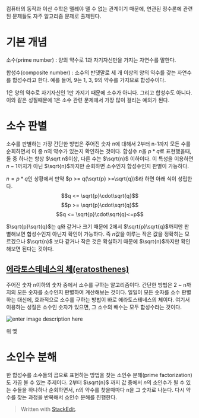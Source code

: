 컴퓨터의 동작과 이산 수학은 뗄레야 뗄 수 없는 관계이기 때문에, 연관된 정수론에 관련된 문제들도 자주 알고리즘 문제로 출제된다.

# 기본 개념

소수(prime number)
: 양의 약수로 1과 자기자신만을 가지는 자연수를 말한다. 

합성수(composite number)
: 소수의 반댓말로 세 개 이상의 양의 약수를 갖는 자연수를 합성수라고 한다. 예를 들어, 9는 1, 3, 9의 약수를 가지므로 합성수이다. 

1은 양의 약수로 자기자신인 1만 가지기 때문에 소수가 아니다. 그리고 합성수도 아니다. 이와 같은 성질때문에 1은 소수 관련 문제에서 가장 많이 걸리는 예외가 된다. 

# 소수 판별

소수를 판별하는 가장 간단한 방법은 주어진 숫자 n에 대해서 2부터 n-1까지 모든 수를 순회하면서 이 중 n의 약수가 있는지 확인하는 것이다. 
합성수 $n$을 $p*q$로 표현했을때, 둘 중 하나는 항상 $\sqrt n$이상, 다른 수는 $\sqrt{n}$ 이하이다. 이 특성을 이용하면 $n-1$까지가 아닌 $\sqrt{n}$까지만 순회하면 소수인지 합성수인지 판별이 가능하다. 

$n = p*q$인 상황에서 만약 $p >= q(\sqrt{p} >=\sqrt{q})$라 하면 아래 식이 성립한다.
$$q <= \sqrt{p}\cdot\sqrt{q}$$$$p >= \sqrt{p}\cdot\sqrt{q}$$
$$q <= \sqrt{p}\cdot\sqrt{q}<=p$$

$\sqrt{p}\sqrt{q}$는 q와 같거나 크기 때문에 2에서 $\sqrt{p}\sqrt{q}$까지만 판별해보면 합성수인지 아닌지  확인이 가능하다.  즉 $n$값을 이루는 작은 값을 정확히는 모르겠으나 $\sqrt{n}$ 보다 같거나 작은 것은 확실하기 때문에  $\sqrt{n}$까지만 확인해보면 된다는 것이다. 

## [에라토스테네스의 체(eratosthenes)](https://ko.wikipedia.org/wiki/%EC%97%90%EB%9D%BC%ED%86%A0%EC%8A%A4%ED%85%8C%EB%84%A4%EC%8A%A4%EC%9D%98_%EC%B2%B4)

주어진 숫자 n이하의 숫자 중에서 소수를 구하는 알고리즘이다. 간단한 방법은 2 ~ n까지의 모든 숫자를 소수인지 판별하여 계산해보는 것이다. 일일이 모든 숫자를 소수 판별하는 대신에, 효과적으로 소수를 구하는 방법이 바로 에라토스테네스의 체이다. 여기서 이용하는 성질은 소수인 숫자가 있으면, 그 소수의 배수는 모두 합성수라는 것이다. 

![enter image description here](https://upload.wikimedia.org/wikipedia/commons/b/b9/Sieve_of_Eratosthenes_animation.gif)

위 옞

# 소인수 분해

한 합성수를 소수들의 곱으로 표현하는 방법을 찾는 소인수 분해(prime factorization)도 가끔 볼 수 있는 주제이다. $2$부터  $\sqrt{n}$ 까지 값 중에서 
$n$의 소인수가 될 수 있는 수들을 하나하나 순회하면서, n의 약수를 찾을때마다 n을 그 숫자로 나눈다. 다시 약수를 찾는 과정을 반복해서 소인수 분해를 진행한다.

 

> Written with [StackEdit](https://stackedit.io/).
<!--stackedit_data:
eyJoaXN0b3J5IjpbNTgyOTUwNDc5LDExMzM1NjIzNSwtMTA2OD
k0NzcyMywtMTcyMTQwNjAwNiwxMDU1NDQ1NDcyLC05ODkwMjMw
MDUsLTE3NjgxMzE4ODUsMjAyMDEzODYzMSwxMzA5MjI3MDY5LD
E5MDMwMzY5OTQsLTMwMzM1NzI4NCw3OTA5MzkzMzQsLTU1MjYz
MDQ0OSwtNTUyNTM2NjMwLDQyOTU4ODIyNyw4MDEwMzI5NjgsNz
MwOTk4MTE2XX0=
-->